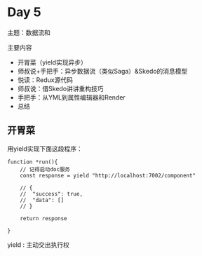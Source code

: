 # Day 5

主题：数据流和



主要内容

- 开胃菜（yield实现异步）
- 师叔说+手把手：异步数据流（类似Saga）&Skedo的消息模型
- 悦读：Redux源代码
- 师叔说：借Skedo讲讲重构技巧
- 手把手：从YML到属性编辑器和Render
- 总结



## 开胃菜



用yield实现下面这段程序：

```tsx
function *run(){
    // 记得启动doc服务
    const response = yield "http://localhost:7002/component"
    
    // {
    //  "success": true,
    //  "data": []
    // }
    
    return response
    
}
```

yield : 主动交出执行权